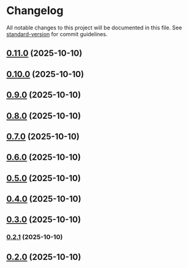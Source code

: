 # Changelog

All notable changes to this project will be documented in this file. See [standard-version](https://github.com/conventional-changelog/standard-version) for commit guidelines.

## [0.11.0](https://github.com/Abraham-trigs/ford-school/compare/v0.10.0...v0.11.0) (2025-10-10)

## [0.10.0](https://github.com/Abraham-trigs/ford-school/compare/v0.9.0...v0.10.0) (2025-10-10)

## [0.9.0](https://github.com/Abraham-trigs/ford-school/compare/v0.8.0...v0.9.0) (2025-10-10)

## [0.8.0](https://github.com/Abraham-trigs/ford-school/compare/v0.7.0...v0.8.0) (2025-10-10)

## [0.7.0](https://github.com/Abraham-trigs/ford-school/compare/v0.6.0...v0.7.0) (2025-10-10)

## [0.6.0](https://github.com/Abraham-trigs/ford-school/compare/v0.5.0...v0.6.0) (2025-10-10)

## [0.5.0](https://github.com/Abraham-trigs/ford-school/compare/v0.4.0...v0.5.0) (2025-10-10)

## [0.4.0](https://github.com/Abraham-trigs/ford-school/compare/v0.3.0...v0.4.0) (2025-10-10)

## [0.3.0](https://github.com/Abraham-trigs/ford-school/compare/v0.2.1...v0.3.0) (2025-10-10)

### [0.2.1](https://github.com/Abraham-trigs/ford-school/compare/v0.2.0...v0.2.1) (2025-10-10)

## [0.2.0](https://github.com/Abraham-trigs/ford-school/compare/v1.2.0...v0.2.0) (2025-10-10)

